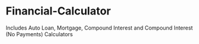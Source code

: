 # Financial-Calculator
Includes Auto Loan, Mortgage, Compound Interest and Compound Interest  (No Payments) Calculators
